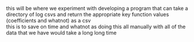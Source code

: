 this will be where we experiment with developing a program that can take a directory of log csvs and return the appropriate key function values (coefficients and whatnot) as a csv
<br>
this is to save on time and whatnot as doing this all manually with all of the data that we have would take a long long time
